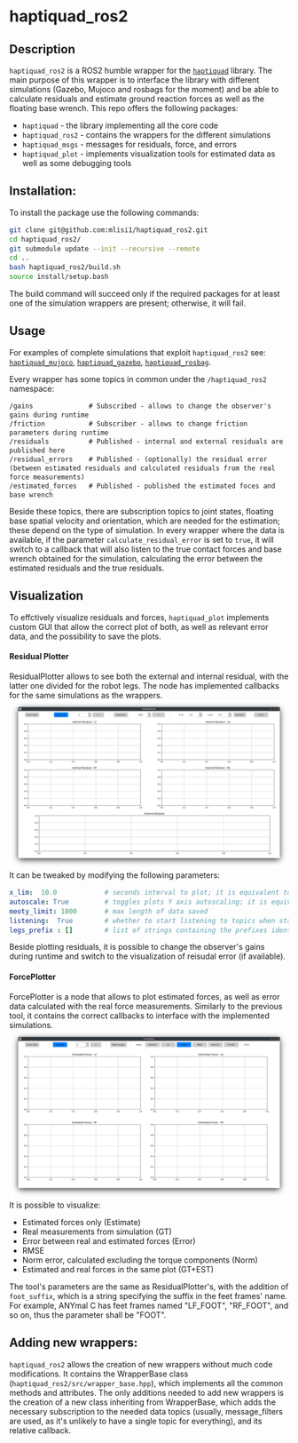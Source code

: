 # haptiquad_ros2
## Description
`haptiquad_ros2` is a ROS2 humble wrapper for the [`haptiquad`](https://github.com/mlisi1/haptiquad) library. The main purpose of this wrapper is to interface the library with different simulations (Gazebo, Mujoco and rosbags for the moment) and be able to calculate residuals and estimate ground reaction forces as well as the floating base wrench. This repo offers the following packages:
+ `haptiquad` - the library implementing all the core code
+ `haptiquad_ros2` - contains the wrappers for the different simulations
+ `haptiquad_msgs` - messages for residuals, force, and errors
+ `haptiquad_plot` - implements visualization tools for estimated data as well as some debugging tools

## Installation:
To install the package use the following commands:
```bash
git clone git@github.com:mlisi1/haptiquad_ros2.git
cd haptiquad_ros2/
git submodule update --init --recursive --remote
cd ..
bash haptiquad_ros2/build.sh
source install/setup.bash
```
The build command will succeed only if the required packages for at least one of the simulation wrappers are present; otherwise, it will fail.

## Usage
For examples of complete simulations that exploit `haptiquad_ros2` see: [`haptiquad_mujoco`](https://github.com/mlisi1/haptiquad_mujoco/tree/main), [`haptiquad_gazebo`](https://github.com/mlisi1/haptiquad_gazebo), [`haptiquad_rosbag`](https://github.com/mlisi1/haptiquad_rosbag).

Every wrapper has some topics in common under the `/haptiquad_ros2` namespace:
```
/gains              # Subscribed - allows to change the observer's gains during runtime
/friction           # Subscriber - allows to change friction parameters during runtime
/residuals          # Published - internal and external residuals are published here
/residual_errors    # Published - (optionally) the residual error (between estimated residuals and calculated residuals from the real force measurements)
/estimated_forces   # Published - published the estimated foces and base wrench
```

Beside these topics, there are subscription topics to joint states, floating base spatial velocity and orientation, which are needed for the estimation; these depend on the type of simulation.
In every wrapper where the data is available, if the parameter `calculate_residual_error` is set to `true`, it will switch to a callback that will also listen to the true contact forces and base wrench obtained for the simulation, calculating the error between the estimated residuals and the true residuals.

## Visualization
To effctively visualize residuals and forces, `haptiquad_plot` implements custom GUI that allow the correct plot of both, as well as relevant error data, and the possibility to save the plots.
#### Residual Plotter
ResidualPlotter allows to see both the external and internal residual, with the latter one divided for the robot legs. The node has implemented callbacks for the same simulations as the wrappers.
![ResidualPlotter](res/residual_plotter.png)
It can be tweaked by modifying the following parameters:
```yaml
x_lim:  10.0            # seconds interval to plot; it is equivalent to the Autoscroll button and spinbox
autoscale: True         # toggles plots Y axis autoscaling; it is equivalent to the Autoscale button
meoty_limit: 1000       # max length of data saved
listening:  True        # whether to start listening to topics when started or not
legs_prefix : []        # list of strings containing the prefixes identifying the robot legs
```
Beside plotting residuals, it is possible to change the observer's gains during runtime and switch to the visualization of reisudal error (if available).
#### ForcePlotter
ForcePlotter is a node that allows to plot estimated forces, as well as error data calculated with the real force measurements. Similarly to the previous tool, it contains the correct callbacks to interface with the implemented simulations.
![ForcePlotter](res/force_plotter.png)
It is possible to visualize:
+ Estimated forces only (Estimate)
+ Real measurements from simulation (GT)
+ Error between real and estimated forces (Error)
+ RMSE
+ Norm error, calculated excluding the torque components (Norm)
+ Estimated and real forces in the same plot (GT+EST)

The tool's parameters are the same as ResidualPlotter's, with the addition of `foot_suffix`, which is a string specifying the suffix in the feet frames' name. For example, ANYmal C has feet frames named "LF_FOOT", "RF_FOOT", and so on, thus the parameter shall be "FOOT".

## Adding new wrappers:
`haptiquad_ros2` allows the creation of new wrappers without much code modifications. It contains the WrapperBase class (`haptiquad_ros2/src/wrapper_base.hpp`), which implements all the common methods and attributes. The only additions needed to add new wrappers is the creation of a new class inheriting from WrapperBase, which adds the necessary subscription to the needed data topics (usually, message_filters are used, as it's unlikely to have a single topic for everything), and its relative callback.


